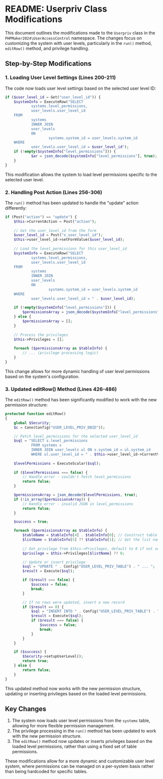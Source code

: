 # README: Userpriv Class Modifications

This document outlines the modifications made to the `Userpriv` class in the `PHPMaker2024\UserAccessControl` namespace. The changes focus on customizing the system with user levels, particularly in the `run()` method, `editRow()` method, and privilege handling.

## Step-by-Step Modifications

### 1. Loading User Level Settings (Lines 200-211)

The code now loads user level settings based on the selected user level ID:

```php
if ($user_level_id = Get("user_level_id")) {
    $systemInfo = ExecuteRow("SELECT
            systems.level_permissions, 
            user_levels.user_level_id
    FROM
            systems
            INNER JOIN
            user_levels
            ON 
                    systems.system_id = user_levels.system_id
    WHERE
            user_levels.user_level_id = $user_level_id");
    if (!empty($systemInfo["level_permissions"])) {
            $ar = json_decode($systemInfo["level_permissions"], true);
    }
}
```

This modification allows the system to load level permissions specific to the selected user level.

### 2. Handling Post Action (Lines 256-306)

The `run()` method has been updated to handle the "update" action differently:

```php
if (Post("action") == "update") {
    $this->CurrentAction = Post("action");
    
    // Get the user_level_id from the form
    $user_level_id = Post("x_user_level_id");
    $this->user_level_id->setFormValue($user_level_id);
    
    // Load the level_permissions for this user_level_id
    $systemInfo = ExecuteRow("SELECT
            systems.level_permissions,
            user_levels.user_level_id
    FROM
            systems
            INNER JOIN
            user_levels
            ON
                    systems.system_id = user_levels.system_id
    WHERE
            user_levels.user_level_id = " . $user_level_id);
    
    if (!empty($systemInfo["level_permissions"])) {
        $permissionsArray = json_decode($systemInfo["level_permissions"], true);
    } else {
        $permissionsArray = [];
    }
    
    // Process the privileges
    $this->Privileges = [];
    
    foreach ($permissionsArray as $tableInfo) {
        // ... (privilege processing logic)
    }
}
```

This change allows for more dynamic handling of user level permissions based on the system's configuration.

### 3. Updated editRow() Method (Lines 426-486)

The `editRow()` method has been significantly modified to work with the new permission structure:

```php
protected function editRow()
{
    global $Security;
    $c = Conn(Config("USER_LEVEL_PRIV_DBID"));

    // Fetch level_permissions for the selected user_level_id
    $sql = "SELECT s.level_permissions 
            FROM systems s
            INNER JOIN user_levels ul ON s.system_id = ul.system_id
            WHERE ul.user_level_id = " . $this->user_level_id->CurrentValue;
    
    $levelPermissions = ExecuteScalar($sql);
    
    if ($levelPermissions === false) {
        // Handle error - couldn't fetch level_permissions
        return false;
    }

    $permissionsArray = json_decode($levelPermissions, true);
    if (!is_array($permissionsArray)) {
        // Handle error - invalid JSON in level_permissions
        return false;
    }

    $success = true;

    foreach ($permissionsArray as $tableInfo) {
        $tableName = $tableInfo[4] . $tableInfo[0]; // Construct table name from prefix and name
        $listName = $tableInfo[5] ?? $tableInfo[1]; // Get the list name, fallback to the second element if not set
        
        // Get privilege from $this->Privileges, default to 0 if not set
        $privilege = $this->Privileges[$listName] ?? 0;

        // Update or insert privilege
        $sql = "UPDATE " . Config("USER_LEVEL_PRIV_TABLE") . " ... ";
        $result = Execute($sql);

        if ($result === false) {
            $success = false;
            break;
        }

        // If no rows were updated, insert a new record
        if ($result == 0) {
            $sql = "INSERT INTO " . Config("USER_LEVEL_PRIV_TABLE") . " ... ";
            $result = Execute($sql);
            if ($result === false) {
                $success = false;
                break;
            }
        }
    }

    if ($success) {
        $Security->setupUserLevel();
        return true;
    } else {
        return false;
    }
}
```

This updated method now works with the new permission structure, updating or inserting privileges based on the loaded level permissions.

## Key Changes

1. The system now loads user level permissions from the `systems` table, allowing for more flexible permission management.
2. The privilege processing in the `run()` method has been updated to work with the new permission structure.
3. The `editRow()` method now updates or inserts privileges based on the loaded level permissions, rather than using a fixed set of table permissions.

These modifications allow for a more dynamic and customizable user level system, where permissions can be managed on a per-system basis rather than being hardcoded for specific tables.
